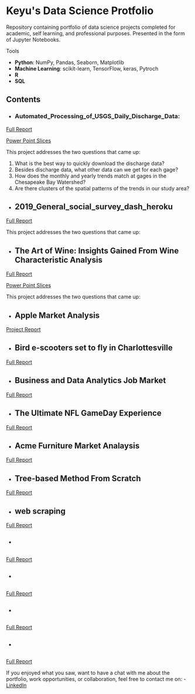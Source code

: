# Keyu's Data Science Protfolio

Repository containing portfolio of data science projects completed for academic, self learning, and professional purposes. Presented in the form of Jupyter Notebooks.

Tools
  - **Python**: NumPy, Pandas, Seaborn, Matplotlib
  - **Machine Learning**: scikit-learn, TensorFlow, keras, Pytroch
  - **R**
  - **SQL**


## Contents

- ### Automated_Processing_of_USGS_Daily_Discharge_Data: 

[Full Report](https://github.com/km5ar/data_science_project/blob/main/Automated_Processing_of_USGS_Daily_Discharge_Data/Report.pdf)

[Power Point Slices](https://github.com/km5ar/data_science_project/blob/main/Automated_Processing_of_USGS_Daily_Discharge_Data/Presentation_slices.pdf)

This project addresses the two questions that came up: 
1. What is the best way to quickly download the discharge data?
2. Besides discharge data, what other data can we get for each gage?
3. How does the monthly and yearly trends match at gages in the Chesapeake Bay Watershed?
4. Are there clusters of the spatial patterns of the trends in our study area?


- ## 2019_General_social_survey_dash_heroku

[Full Report](https://genderincomedifferences6001.herokuapp.com/)

This project addresses the two questions that came up: 


- ## The Art of Wine: Insights Gained From Wine Characteristic Analysis

[Full Report](https://github.com/km5ar/data_science_project/blob/main/Wine/Wine_Report.pdf)


[Power Point Slices](https://github.com/km5ar/data_science_project/blob/main/Wine/Wine_PPT.pdf)

This project addresses the two questions that came up: 

- ## Apple Market Analysis
[Project Report](https://github.com/km5ar/data_science_project/blob/main/Apple/Apple.pdf)




- ## Bird e-scooters set to fly in Charlottesville 

[Full Report](https://github.com/km5ar/data_science_project/blob/main/Bird/BIRD.pdf)





- ## Business and Data Analytics Job Market

[Full Report](https://github.com/km5ar/data_science_project/blob/main/business_analytics_Job_Market/Business%20_%20Analytics%20-%20Presentation.pdf)



- ## The Ultimate NFL GameDay Experience

[Full Report](https://github.com/km5ar/data_science_project/blob/main/NFL%20Case/NFL%20Case.pdf)


- ## Acme Furniture Market Analaysis

[Full Report](https://github.com/km5ar/data_science_project/blob/main/DC%20-%20Acme%20Furniture/DC%20-%20Acme%20Furniture%20-%20Marketing%20presentation%20group%204.pdf)



- ## Tree-based Method From Scratch

[Full Report](https://github.com/km5ar/data_science_project/blob/main/Tree-based%20Method%20From%20Scratch/Tree-based%20Method%20From%20Scratch.pdf)



- ## web scraping

[Full Report](https://github.com/km5ar/data_science_project/tree/main/web%20scraping)



- ## 

[Full Report]()


- ## 

[Full Report]()


- ## 

[Full Report]()


- ## 

[Full Report]()

If you enjoyed what you saw, want to have a chat with me about the portfolio, work opportunities, or collaboration, feel free to contact me on: - [LinkedIn](https://www.linkedin.com/in/keyuchen2019/)


